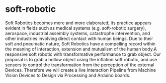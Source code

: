 # soft-robotic
Soft Robotics becomes more and more elaborated, its practice appears evident in fields such as medical systems (e.g. soft-robotic surgery), aerospace, industrial assembly systems, catastrophe intervention, and other industries involving direct contact with human beings. Due to their soft and pneumatic nature, Soft Robotics have a compelling record within the meaning of interaction, extension and mutualism of the human body.A responsive soft robotic with transformative performance to grab object.
Our proposal is to grab a hollow object using the inflation soft robotic, and use sensors to control the transformation from the perception of the external Devices. Therefore we will create a live Interaction Pipeline from Machine Vision Devices to Design via Processing and Arduino boards.
